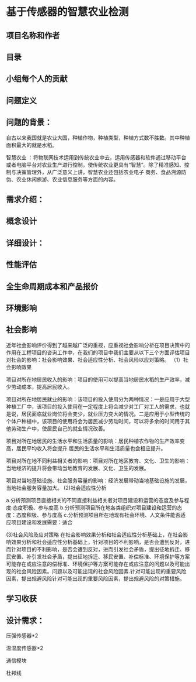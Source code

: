 基于传感器的智慧农业检测
=====
项目名称和作者
----
目录
----
小组每个人的贡献
----
问题定义
----
问题的背景：
---
自古以来我国就是农业大国，种植作物，种植类型，种植方式数不胜数。其中种植面积最大的就是水稻。

智慧农业 ：将物联网技术运用到传统农业中去，运用传感器和软件通过移动平台或者电脑平台对农业生产进行控制，使传统农业更具有“智慧”。除了精准感知、控制与决策管理外，从广泛意义上讲，智慧农业还包括农业电子
商务、食品溯源防伪、农业休闲旅游、农业信息服务等方面的内容。

需求介绍：
----
概念设计
----
详细设计：
----
性能评估
----
全生命周期成本和产品报价
----
环境影响
----
社会影响
----
近年社会影响评价得到了越来越广泛的重视，应重视社会影响分析在项目决策中的作用在工程项目的咨询工作中，在我们的项目中我们主要从以下三个方面评估项目对社会的影响：社会影响效果、社会适应性分析、社会风险以应对策略。
（1）社会影响效果

  项目对所在地居民收入的影响：项目的使用可以提高当地居民水稻的生产效率，减少劳动成本，提高居民收入。
  
  项目对所在地居民就业的影响：该项目的投入使用分为两种情况：一是应用于大型种植工厂中，该项目的投入使用在一定程度上将会减少对工厂对工人的需求，也就是说，居民面临就业岗位将会变少，就业压力变大的情况。二是应用于小型传统的个体户种植中，该项目的使用将会为居民减少劳动时间，可以将多余的时间用于其他劳动生产中，使居民自己的就业情况改善。

  项目对所在地居民的生活水平和生活质量的影响：居民种植农作物的生产效率变高，居民平均收入将会提升.居民的生活水平和生活质量也会相应提升。
  
  项目对所在地不同利益相关者的影响：项目对所在地区教育、文化、卫生的影响：当地经济的提升将会带动当地教育的发展、文化、卫生的发展。
  
  项目对当地基础设施、社会服务容量的影响：经济发展带动当地基础设施的发展，当地社会服务容量加大。
(2)社会适应性分析

a.分析预测项目直接相关的不同直接利益相关者对项目建设和运营的态度及参与程度:态度积极、参与度高
b.分析预测项目所在地各类组织对项目建设和运营的态度：态度积极、参与度高
c.分析预测项目所在地现有社会环境、人文条件能否适应项目建设和发展需要：适合

(3)社会风险及应对策略
  在社会影响效果分析和社会适应性分析基础上，在社会影响效果分析和社会适应性分析基础上，针对项目的不利影响，是否会遭到反对，进而针对项目的不利影响，是否会遭到反对，进而引发社会矛盾，提出征地拆迁、移民安置、补引发社会矛盾，提出征地拆迁、移民安置、补偿标准、环境保护等方案可能存在或应注意的偿标准、环境保护等方案可能存在或应注意的问题以及可能出现的社会风险因素。问题以及可能出现的社会风险因素.针对可能出现的重要风险因素，提出规避风险针对可能出现的重要风险因素，提出规避风险的对策措施。

学习收获
----
设计需求：
----
压强传感器*2

温湿度传感器*2

通信模块

杜邦线


